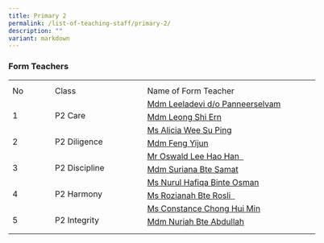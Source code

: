 ```yaml
---
title: Primary 2
permalink: /list-of-teaching-staff/primary-2/
description: ""
variant: markdown
---
```

### **Form Teachers**
<table style="border-collapse:
 collapse;width:457pt" width="610" cellspacing="0" cellpadding="0" border="0"><colgroup><col style="mso-width-source:userset;mso-width-alt:2742;width:56pt" width="75"> <col style="mso-width-source:userset;mso-width-alt:6582;width:135pt" width="180"> <col style="mso-width-source:userset;mso-width-alt:12982;width:266pt" width="355"></colgroup><tbody><tr style="mso-height-source:userset;height:7.5pt" height="10"><td style="height:7.5pt;width:56pt" width="75" class="xl66" height="10"></td><td style="width:135pt" width="180"></td><td style="width:266pt" width="355"></td></tr><tr style="height:15.75pt" height="21"><td style="height:15.75pt;width:56pt" width="75" class="xl68" height="21">No</td><td style="border-left:none;width:135pt" width="180" class="xl69">Class</td><td style="border-left:none;width:266pt" width="355" class="xl67">Name of Form Teacher</td></tr><tr style="height:15.75pt" height="21"><td style="height:31.5pt;width:56pt" width="75" class="xl73" height="42" rowspan="2">
<br>1</td><td style="width:135pt" width="180" class="xl71" rowspan="2">
<br>P2 Care</td><td style="border-top:none" class="xl74">
<a href="mailto:leeladevi_panneerselvam@moe.edu.sg">Mdm Leeladevi d/o Panneerselvam
</a></td></tr><tr style="height:15.75pt" height="21"><td style="height:15.75pt;border-top:none" class="xl74" height="21">
<a href="mailto:leong_shi_ern@moe.edu.sg">Mdm Leong Shi Ern</a></td></tr><tr style="height:15.75pt" height="21"><td style="height:31.5pt;width:56pt" width="75" class="xl70" height="42" rowspan="2">
<br>2</td><td style="width:135pt" width="180" class="xl72" rowspan="2">
<br>P2 Diligence</td><td style="border-top:none" class="xl74">
<a href="mailto:alicia_wee_su_ping@moe.edu.sg">Ms Alicia Wee Su Ping
</a></td></tr><tr style="height:15.75pt" height="21"><td style="height:15.75pt;border-top:none" class="xl74" height="21">
<a href="mailto:feng_yijun@moe.edu.sg">Mdm Feng Yijun 
</a></td></tr><tr style="height:15.75pt" height="21"><td style="height:31.5pt;width:56pt" width="75" class="xl70" height="42" rowspan="2">
<br>3</td><td style="width:135pt" width="180" class="xl72" rowspan="2">
<br>P2 Discipline</td><td style="border-top:none" class="xl74">
<a href="mailto:lee_hao_han_oswald@moe.edu.sg">Mr Oswald Lee Hao Han
<span style="mso-spacerun:yes">&nbsp;</span></a></td></tr><tr style="height:15.75pt" height="21"><td style="height:15.75pt;border-top:none" class="xl74" height="21">
<a href="mailto:suriana_samat@moe.edu.sg">Mdm Suriana Bte Samat
</a></td></tr><tr style="height:15.75pt" height="21"><td style="height:31.5pt;width:56pt" width="75" class="xl70" height="42" rowspan="2">
<br>4</td><td style="width:135pt" width="180" class="xl72" rowspan="2">
<br>P2 Harmony</td><td style="border-top:none" class="xl74">
<a href="mailto:nurul_hafiqa_osman@moe.edu.sg">Ms Nurul Hafiqa Binte Osman
</a></td></tr><tr style="height:15.75pt" height="21"><td style="height:15.75pt;border-top:none" class="xl74" height="21">
<a href="mailto:rozianah_rosli@moe.edu.sg">Ms Rozianah Bte Rosli 
<span style="mso-spacerun:yes">&nbsp;</span></a></td></tr><tr style="height:15.75pt" height="21"><td style="height:31.5pt;width:56pt" width="75" class="xl70" height="42" rowspan="2">
<br>5</td><td style="width:135pt" width="180" class="xl72" rowspan="2">
<br>P2 Integrity</td><td style="border-top:none" class="xl74">
<a href="mailto:chong_hui_min_constance@moe.edu.sg">Ms Constance Chong Hui Min 
</a></td></tr><tr style="height:15.75pt" height="21"><td style="height:15.75pt;border-top:none" class="xl74" height="21">
<a href="mailto:nuriah_abdullah@moe.edu.sg">Mdm Nuriah Bte Abdullah 
</a></td></tr><tr style="mso-height-source:userset;height:7.5pt" height="10"><td style="height:7.5pt" class="xl66" height="10"></td><td></td><td></td></tr></tbody></table>